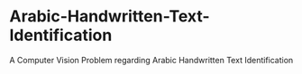 # Arabic-Handwritten-Text-Identification
A Computer Vision Problem regarding Arabic Handwritten Text Identification
